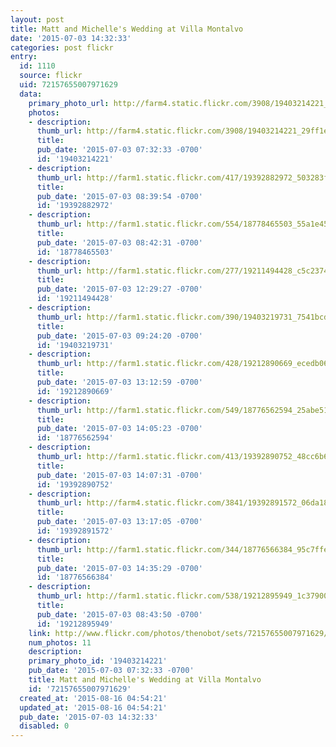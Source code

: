 ```yaml
---
layout: post
title: Matt and Michelle's Wedding at Villa Montalvo
date: '2015-07-03 14:32:33'
categories: post flickr
entry:
  id: 1110
  source: flickr
  uid: 72157655007971629
  data:
    primary_photo_url: http://farm4.static.flickr.com/3908/19403214221_29ff1e2292_m.jpg
    photos:
    - description: 
      thumb_url: http://farm4.static.flickr.com/3908/19403214221_29ff1e2292_s.jpg
      title: 
      pub_date: '2015-07-03 07:32:33 -0700'
      id: '19403214221'
    - description: 
      thumb_url: http://farm1.static.flickr.com/417/19392882972_503283fc28_s.jpg
      title: 
      pub_date: '2015-07-03 08:39:54 -0700'
      id: '19392882972'
    - description: 
      thumb_url: http://farm1.static.flickr.com/554/18778465503_55a1e45e31_s.jpg
      title: 
      pub_date: '2015-07-03 08:42:31 -0700'
      id: '18778465503'
    - description: 
      thumb_url: http://farm1.static.flickr.com/277/19211494428_c5c2374556_s.jpg
      title: 
      pub_date: '2015-07-03 12:29:27 -0700'
      id: '19211494428'
    - description: 
      thumb_url: http://farm1.static.flickr.com/390/19403219731_7541bcdc53_s.jpg
      title: 
      pub_date: '2015-07-03 09:24:20 -0700'
      id: '19403219731'
    - description: 
      thumb_url: http://farm1.static.flickr.com/428/19212890669_ecedb06606_s.jpg
      title: 
      pub_date: '2015-07-03 13:12:59 -0700'
      id: '19212890669'
    - description: 
      thumb_url: http://farm1.static.flickr.com/549/18776562594_25abe51263_s.jpg
      title: 
      pub_date: '2015-07-03 14:05:23 -0700'
      id: '18776562594'
    - description: 
      thumb_url: http://farm1.static.flickr.com/413/19392890752_48cc6b66f0_s.jpg
      title: 
      pub_date: '2015-07-03 14:07:31 -0700'
      id: '19392890752'
    - description: 
      thumb_url: http://farm4.static.flickr.com/3841/19392891572_06da18c6ef_s.jpg
      title: 
      pub_date: '2015-07-03 13:17:05 -0700'
      id: '19392891572'
    - description: 
      thumb_url: http://farm1.static.flickr.com/344/18776566384_95c7ffecdd_s.jpg
      title: 
      pub_date: '2015-07-03 14:35:29 -0700'
      id: '18776566384'
    - description: 
      thumb_url: http://farm1.static.flickr.com/538/19212895949_1c379004c7_s.jpg
      title: 
      pub_date: '2015-07-03 08:43:50 -0700'
      id: '19212895949'
    link: http://www.flickr.com/photos/thenobot/sets/72157655007971629/
    num_photos: 11
    description: 
    primary_photo_id: '19403214221'
    pub_date: '2015-07-03 07:32:33 -0700'
    title: Matt and Michelle's Wedding at Villa Montalvo
    id: '72157655007971629'
  created_at: '2015-08-16 04:54:21'
  updated_at: '2015-08-16 04:54:21'
  pub_date: '2015-07-03 14:32:33'
  disabled: 0
---
```

